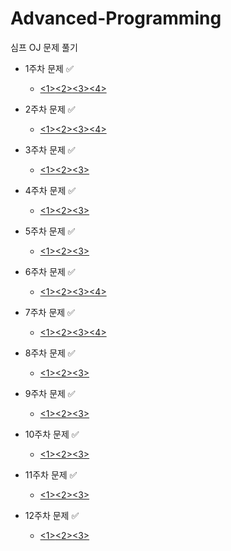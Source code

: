 # Advanced-Programming

심프 OJ 문제 풀기

+ 1주차 문제 ✅️
  + [<1>](https://github.com/hoeyoon/Advanced-Programming/blob/master/1%20week/N1.cpp)[<2>](https://github.com/hoeyoon/Advanced-Programming/blob/master/1%20week/N2.cpp)[<3>](https://github.com/hoeyoon/Advanced-Programming/blob/master/1%20week/N3.cpp)[<4>](https://github.com/hoeyoon/Advanced-Programming/blob/master/1%20week/N4.cpp)

+ 2주차 문제 ✅️
  + [<1>](https://github.com/hoeyoon/Advanced-Programming/blob/master/2%20week/N1.cpp)[<2>](https://github.com/hoeyoon/Advanced-Programming/blob/master/2%20week/N2.cpp)[<3>](https://github.com/hoeyoon/Advanced-Programming/blob/master/1%20week/N3.cpp)[<4>](https://github.com/hoeyoon/Advanced-Programming/blob/master/1%20week/N4.cpp)
 
+ 3주차 문제 ✅️
  + [<1>](https://github.com/hoeyoon/Advanced-Programming/blob/master/3%20week/N1.cpp)[<2>](https://github.com/hoeyoon/Advanced-Programming/blob/master/3%20week/N2.cpp)[<3>](https://github.com/hoeyoon/Advanced-Programming/blob/master/3%20week/N3.cpp)

+ 4주차 문제 ✅️
  + [<1>](https://github.com/hoeyoon/Advanced-Programming/blob/master/4%20week/N1.cpp)[<2>](https://github.com/hoeyoon/Advanced-Programming/blob/master/4%20week/N2.cpp)[<3>](https://github.com/hoeyoon/Advanced-Programming/blob/master/4%20week/N3.cpp)

+ 5주차 문제 ✅️
  + [<1>](https://github.com/hoeyoon/Advanced-Programming/blob/master/5%20week/N1.cpp)[<2>](https://github.com/hoeyoon/Advanced-Programming/blob/master/5%20week/N2.cpp)[<3>](https://github.com/hoeyoon/Advanced-Programming/blob/master/5%20week/N3.cpp)

+ 6주차 문제 ✅️
  + [<1>](https://github.com/hoeyoon/Advanced-Programming/blob/master/6%20week/N1.cpp)[<2>](https://github.com/hoeyoon/Advanced-Programming/blob/master/6%20week/N2.cpp)[<3>](https://github.com/hoeyoon/Advanced-Programming/blob/master/6%20week/N3.cpp)[<4>](https://github.com/hoeyoon/Advanced-Programming/blob/master/6%20week/N4.cpp)

+ 7주차 문제 ✅️
  + [<1>](https://github.com/hoeyoon/Advanced-Programming/blob/master/7%20week/N1.cpp)[<2>](https://github.com/hoeyoon/Advanced-Programming/blob/master/7%20week/N2.cpp)[<3>](https://github.com/hoeyoon/Advanced-Programming/blob/master/7%20week/N3.cpp)[<4>](https://github.com/hoeyoon/Advanced-Programming/blob/master/7%20week/N4.cpp)

+ 8주차 문제 ✅️
  + [<1>](https://github.com/hoeyoon/Advanced-Programming/blob/master/8%20week/N1.cpp)[<2>](https://github.com/hoeyoon/Advanced-Programming/blob/master/8%20week/N2.cpp)[<3>](https://github.com/hoeyoon/Advanced-Programming/blob/master/8%20week/N3.cpp)

+ 9주차 문제 ✅️
  + [<1>](https://github.com/hoeyoon/Advanced-Programming/blob/master/9%20week/N1.cpp)[<2>](https://github.com/hoeyoon/Advanced-Programming/blob/master/9%20week/N2.cpp)[<3>](https://github.com/hoeyoon/Advanced-Programming/blob/master/9%20week/N3.cpp)

+ 10주차 문제 ✅️
  + [<1>](https://github.com/hoeyoon/Advanced-Programming/blob/master/10%20week/N1.cpp)[<2>](https://github.com/hoeyoon/Advanced-Programming/blob/master/10%20week/N2.cpp)[<3>](https://github.com/hoeyoon/Advanced-Programming/blob/master/10%20week/N3.cpp)
 
+ 11주차 문제 ✅️
  + [<1>](https://github.com/hoeyoon/Advanced-Programming/blob/master/11%20week/N1.cpp)[<2>](https://github.com/hoeyoon/Advanced-Programming/blob/master/11%20week/N2.cpp)[<3>](https://github.com/hoeyoon/Advanced-Programming/blob/master/11%20week/N3.cpp)
 
+ 12주차 문제 ✅️
  + [<1>](https://github.com/hoeyoon/Advanced-Programming/blob/master/12%20week/N1.cpp)[<2>](https://github.com/hoeyoon/Advanced-Programming/blob/master/12%20week/N2.cpp)[<3>](https://github.com/hoeyoon/Advanced-Programming/blob/master/12%20week/N3.cpp)
